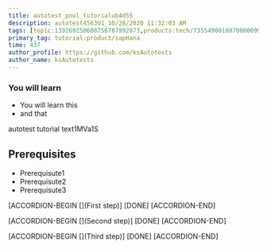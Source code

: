 ```yaml
---
title: autotest_pool_tutorialub4d55
description: autotest4563U1_10/28/2020 11:32:03 AM
tags: [topic:139269250608756787992873,products:tech/73554900100700000996,tutorial:experience/advanced]
primary_tag: tutorial:product/sapHana
time: 437
author_profile: https://github.com/ksAutotests
author_name: ksAutotests
---
```

### You will learn
- You will learn this
- and that

autotest tutorial text1MVa1S

## Prerequisites
- Prerequisute1
- Prerequisute2
- Prerequisute3

[ACCORDION-BEGIN [](First step)]
[DONE]
[ACCORDION-END]

[ACCORDION-BEGIN [](Second step)]
[DONE]
[ACCORDION-END]

[ACCORDION-BEGIN [](Third step)]
[DONE]
[ACCORDION-END]

